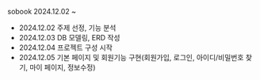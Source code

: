 sobook 2024.12.02 ~

- 2024.12.02 주제 선정, 기능 분석
- 2024.12.03 DB 모델링, ERD 작성
- 2024.12.04 프로젝트 구성 시작
- 2024.12.05 기본 페이지 및 회원기능 구현(회원가입, 로그인, 아이디/비밀번호 찾기, 마이 페이지, 정보수정)
